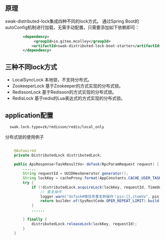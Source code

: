 ## 原理
swak-distributed-lock集成四种不同的lock方式。
通过Spring Boot的autoConfig机制进行加载，无需手动配置，只需要添加如下依赖即可：

```xml
        <dependency>
             <groupId>io.gitee.mcolley</groupId>
            <artifactId>swak-distributed-lock-boot-starter</artifactId>
        </dependency>
```
## 三种不同lock方式
- LocalSyncLock 本地锁，不支持分布式。
- ZookeeperLock 基于Zookeeper的方式实现的分布式锁。
- RedissonLock 基于Redisson的方式实现的分布式锁。
- RedisLock 基于redis的Lua表达式的方式实现的分布式锁。

## application配置

```xml
  swak.lock.type=zk/redisson/redis/local_only
```
分布式锁的使用例子

```java

	@Autowired
	private DistributedLock distributedLock;
	
	public ApiResponse<TaskResultVo> doTask(RpcParamRequest request) {
		......
		String requestId = UUIDHexGenerator.generator();
		String lockKey = cacheProxy.format(AppConstants.CACHE_USER_TASK_LOCK, pin);
		try {
			if (!distributedLock.acquireLock(lockKey, requestId, TimeUnitConst.SECONDS_30)) {
				// 重复操作
				logger.warn("doTask#做任务重复刷操作！pin:{},itemVo", pin, JSON.toJSONString(itemIdVo));
				return builder.of(SysRestCode.OPER_REPEAT_LIMIT).build();
			}
			......
			
		} finally {
			distributedLock.releaseLock(lockKey, requestId);
		}
	}
	 
```